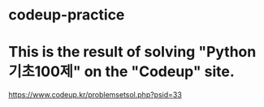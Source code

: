 # codeup-practice
# This is the result of solving "Python 기초100제" on the "Codeup" site.
https://www.codeup.kr/problemsetsol.php?psid=33